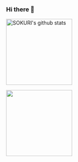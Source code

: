 ### Hi there 👋
<a href="https://github.com/LeeZEun"><img align="center" style="height:180px" src="https://github-readme-stats.vercel.app/api?username=LeeZEun&show_icons=true&include_all_commits=true&theme=nord&hide_border=true" alt="SOKURI's github stats" /></a>

<a href="https://github.com/LeeZEun"><img align="center" style="height:180px" src="https://github-readme-stats.vercel.app/api/top-langs/?username=LeeZEun&layout=compact&theme=nord&hide_border=true" /></a> </br></br>

<!--
**ywha0929/ywha0929** is a ✨ _special_ ✨ repository because its `README.md` (this file) appears on your GitHub profile.

Here are some ideas to get you started:

- 🔭 I’m currently working on ...
- 🌱 I’m currently learning ...
- 👯 I’m looking to collaborate on ...
- 🤔 I’m looking for help with ...
- 💬 Ask me about ...
- 📫 How to reach me: ...
- 😄 Pronouns: ...
- ⚡ Fun fact: ...
-->
